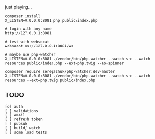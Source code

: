 just playing...

    composer install
    X_LISTEN=0.0.0.0:8081 php public/index.php

    # login with any name
    http://127.0.0.1:8081

    # test with websocat
    websocat ws://127.0.0.1:8081/ws

    # maybe use php-watcher
    X_LISTEN=0.0.0.0:8081 ./vendor/bin/php-watcher --watch src --watch resources public/index.php --ext=php,twig --no-spinner

    composer require seregazhuk/php-watcher:dev-master
    X_LISTEN=0.0.0.0:8081 ./vendor/bin/php-watcher --watch src --watch resources --ext=php,twig public/index.php

## TODO

    [o] auth
    [ ] validations
    [ ] email
    [ ] refresh token
    [ ] pubsub
    [ ] build/ watch
    [ ] some load tests

